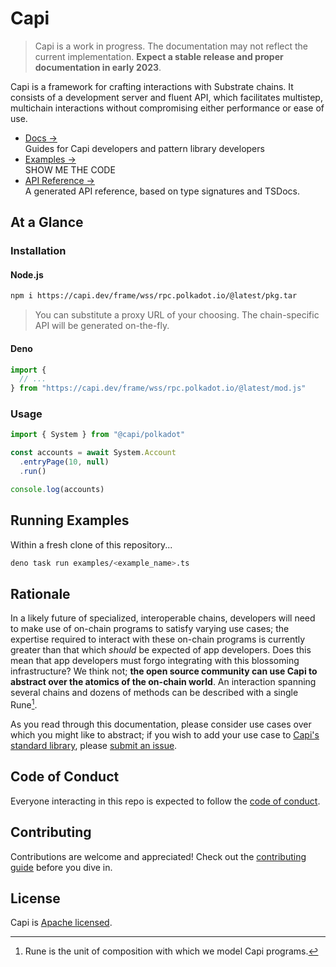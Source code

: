 # Capi

> Capi is a work in progress. The documentation may not reflect the current
> implementation. **Expect a stable release and proper documentation in early
> 2023**.

Capi is a framework for crafting interactions with Substrate chains. It consists
of a development server and fluent API, which facilitates multistep, multichain
interactions without compromising either performance or ease of use.

- [Docs &rarr;](https://docs.capi.dev)<br />Guides for Capi developers and
  pattern library developers
- [Examples &rarr;](./examples)<br />SHOW ME THE CODE
- [API Reference &rarr;](https://deno.land/x/capi/mod.ts)<br />A generated API
  reference, based on type signatures and TSDocs.

## At a Glance

### Installation

#### Node.js

```sh
npm i https://capi.dev/frame/wss/rpc.polkadot.io/@latest/pkg.tar
```

> You can substitute a proxy URL of your choosing. The chain-specific API will
> be generated on-the-fly.

#### Deno

```ts
import {
  // ...
} from "https://capi.dev/frame/wss/rpc.polkadot.io/@latest/mod.js"
```

### Usage

```ts
import { System } from "@capi/polkadot"

const accounts = await System.Account
  .entryPage(10, null)
  .run()

console.log(accounts)
```

## Running Examples

Within a fresh clone of this repository...

<!-- TODO: track https://github.com/denoland/dotland/issues/2650#issuecomment-1437015262 -->

```sh
deno task run examples/<example_name>.ts
```

## Rationale

In a likely future of specialized, interoperable chains, developers will need to
make use of on-chain programs to satisfy varying use cases; the expertise
required to interact with these on-chain programs is currently greater than that
which _should_ be expected of app developers. Does this mean that app developers
must forgo integrating with this blossoming infrastructure? We think not; **the
open source community can use Capi to abstract over the atomics of the on-chain
world**. An interaction spanning several chains and dozens of methods can be
described with a single Rune[^1].

As you read through this documentation, please consider use cases over which you
might like to abstract; if you wish to add your use case to
[Capi's standard library](patterns), please
[submit an issue](https://github.com/paritytech/capi/issues/new?title=pattern%20idea:%20).

## Code of Conduct

Everyone interacting in this repo is expected to follow the
[code of conduct](CODE_OF_CONDUCT.md).

## Contributing

Contributions are welcome and appreciated! Check out the
[contributing guide](CONTRIBUTING.md) before you dive in.

## License

Capi is [Apache licensed](LICENSE).

[^1]: Rune is the unit of composition with which we model Capi programs.
